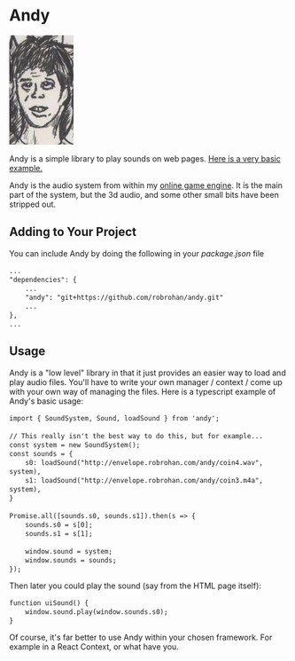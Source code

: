 # Andy

![andy](static/andy.jpg)

Andy is a simple library to play sounds on web pages. [Here is a very basic example.](http://envelope.robrohan.com/andy)

Andy is the audio system from within my [online game engine](https://meshengine.xyz). It is the main part of the system, but the 3d audio, and some other small bits have been stripped out.

## Adding to Your Project

You can include Andy by doing the following in your _package.json_ file

	...
	"dependencies": {
		...
		"andy": "git+https://github.com/robrohan/andy.git"
		...
	},
	...

## Usage

Andy is a "low level" library in that it just provides an easier way to load and play audio files. You'll have to write your own manager / context / come up with your own way of managing the files. Here is a typescript example of Andy's basic usage:

	import { SoundSystem, Sound, loadSound } from 'andy';

    // This really isn't the best way to do this, but for example...
	const system = new SoundSystem();
	const sounds = {
		s0: loadSound("http://envelope.robrohan.com/andy/coin4.wav", system),
		s1: loadSound("http://envelope.robrohan.com/andy/coin3.m4a", system),
	}

	Promise.all([sounds.s0, sounds.s1]).then(s => {
		sounds.s0 = s[0];
		sounds.s1 = s[1];

		window.sound = system;
		window.sounds = sounds;
	});

Then later you could play the sound (say from the HTML page itself):

	function uiSound() {
		window.sound.play(window.sounds.s0);
	}

Of course, it's far better to use Andy within your chosen framework. For example in a React Context, or what have you.
